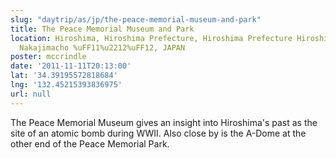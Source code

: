 ```yaml
---
slug: "daytrip/as/jp/the-peace-memorial-museum-and-park"
title: The Peace Memorial Museum and Park
location: Hiroshima, Hiroshima Prefecture, Hiroshima Prefecture Hiroshima Naka Ward
  Nakajimacho %uFF11%u2212%uFF12, JAPAN
poster: mccrindle
date: '2011-11-11T20:13:00'
lat: '34.39195572818684'
lng: '132.45215393836975'
url: null
---
```


The Peace Memorial Museum gives an insight into Hiroshima's past as the site of an atomic bomb during WWII. Also close by is the A-Dome at the other end of the Peace Memorial Park.
